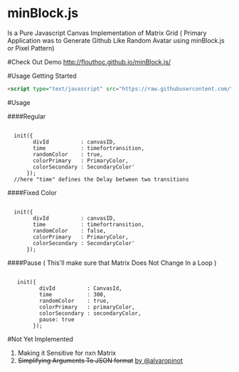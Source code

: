 # minBlock.js
Is a Pure Javascript Canvas Implementation of Matrix Grid ( Primary Application was to Generate Github Like Random Avatar using minBlock.js or Pixel Pattern)



#Check Out Demo
http://flouthoc.github.io/minBlock.js/

#Usage
Getting Started
```html
<script type="text/javascript" src="https://raw.githubusercontent.com/flouthoc/minBlock.js/master/index.js"></script>
```

#Usage

####Regular
<pre><code>
  init({
        divId          : canvasID,
        time           : timefortransition,
        randomColor    : true,
        colorPrimary   : PrimaryColor,
        colorSecondary : SecondaryColor'
      });
  //here "time" defines the Delay between two transitions
</code></pre>

####Fixed Color
<pre><code>
  init({
        divId          : canvasID,
        time           : timefortransition,
        randomColor    : false,
        colorPrimary   : PrimaryColor,
        colorSecondary : SecondaryColor'
      });
</code></pre>

####Pause ( This'll make sure that Matrix Does Not Change In a Loop )
<pre><code>
   init({
          divId          : CanvasId,
          time           : 300,
          randomColor    : true,
          colorPrimary   : primaryColor,
          colorSecondary : secondaryColor,
          pause: true
        });
</code></pre>

#Not Yet Implemented
1. Making it Sensitive for nxn Matrix
2. ~~Simplifying Arguments To JSON format~~ [by @alvaropinot](https://github.com/alvaropinot)
